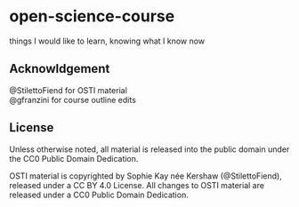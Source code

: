 # open-science-course
things I would like to learn, knowing what I know now

## Acknowldgement

@StilettoFiend for OSTI material  
@gfranzini for course outline edits  

## License

Unless otherwise noted, all material is released into the public domain under the CC0 Public Domain Dedication.

OSTI material is copyrighted by Sophie Kay née Kershaw (@StilettoFiend), released under a CC BY 4.0 License. All changes to OSTI material are released under a CC0 Public Domain Dedication.